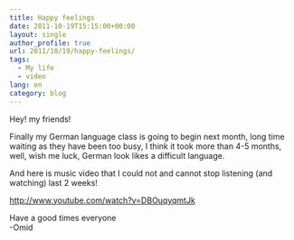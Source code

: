 ```yaml
---
title: Happy feelings
date: 2011-10-19T15:15:00+00:00
layout: single
author_profile: true
url: 2011/10/19/happy-feelings/
tags:
  - My life
  - video
lang: en
category: blog
---
```

Hey! my friends!

Finally my German language class is going to begin next month, long time waiting as they have been too busy, I think it took more than 4-5 months, well, wish me luck, German look likes a difficult language.

And here is music video that I could not and cannot stop listening (and watching) last 2 weeks!

http://www.youtube.com/watch?v=DBOuqyqmtJk

Have a good times everyone  
-Omid